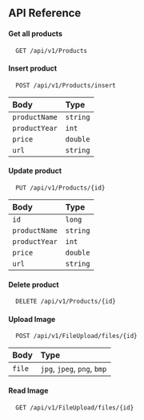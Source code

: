 ## API Reference

#### Get all products

```
  GET /api/v1/Products
```

#### Insert product

``` 
  POST /api/v1/Products/insert
```

| Body          | Type     | 
|:--------------|:---------| 
| `productName` | `string` |
| `productYear` | `int`    |
| `price`       | `double` |
| `url`         | `string` |

#### Update product

``` 
  PUT /api/v1/Products/{id}
```

| Body          | Type     | 
|:--------------|:---------| 
| `id`          | `long`   |
| `productName` | `string` |
| `productYear` | `int`    |
| `price`       | `double` |
| `url`         | `string` |

#### Delete product

``` 
  DELETE /api/v1/Products/{id}
```

#### Upload Image

``` 
  POST /api/v1/FileUpload/files/{id}
```

| Body   | Type                        | 
|:-------|:----------------------------| 
| `file` | `jpg`, `jpeg`, `png`, `bmp` |

#### Read Image

``` 
  GET /api/v1/FileUpload/files/{id}
```

